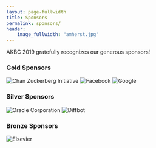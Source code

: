 ```yaml
---
layout: page-fullwidth
title: Sponsors
permalink: sponsors/
header:
    image_fullwidth: "amherst.jpg"
---
```


AKBC 2019 gratefully recognizes our generous sponsors!

### Gold Sponsors
<img style="display:inline" src="{{ site.baseurl }}/images/sponsors/cz-foundation/PNG/cz-cropped.png" alt="Chan Zuckerberg Initiative" style="width: 30%">
<img style="display:inline" src="{{ site.baseurl }}/images/sponsors/facebook-cropped.png" alt="Facebook" style="width: 30%">
<img style="display:inline" src="{{ site.baseurl }}/images/sponsors/google2.0.0.jpg" alt="Google" style="width: 30%">

### Silver Sponsors
<img style="display:inline" src="{{ site.baseurl }}/images/sponsors/oracle-cropped.png" alt="Oracle Corporation" style="width: 30%">
<img style="display:inline" src="{{ site.baseurl }}/images/sponsors/diffbot-vertical-light-background@2x.png" alt="Diffbot" style="width: 30%">

### Bronze Sponsors
<img style="display:inline" src="{{ site.baseurl }}/images/sponsors/elsevier.jpeg" alt="Elsevier" style="width: 30%">
